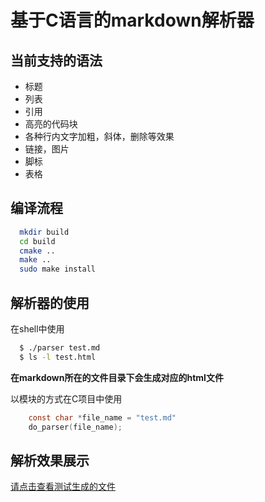 # 基于C语言的markdown解析器

## 当前支持的语法

* 标题
* 列表
* 引用
* 高亮的代码块
* 各种行内文字加粗，斜体，删除等效果
* 链接，图片
* 脚标
* 表格

## 编译流程

```Bash
  mkdir build 
  cd build 
  cmake ..
  make ..
  sudo make install

```
## 解析器的使用

在shell中使用
```bash
  $ ./parser test.md
  $ ls -l test.html
```
**在markdown所在的文件目录下会生成对应的html文件**

以模块的方式在C项目中使用
```c
    const char *file_name = "test.md"
    do_parser(file_name);
```


## 解析效果展示
[请点击查看测试生成的文件](http://118.25.89.81/index1.html)
